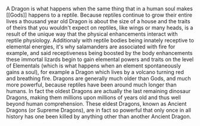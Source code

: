 A Dragon is what happens when the same thing that in a human soul makes [[Gods]] happens to a reptile. Because reptiles continue to grow their entire lives a thousand year old Dragon is about the size of a house and the traits of theirs that you wouldn't expect on reptiles, like wings or many heads, is a result of the unique way that the physical enhancements interact with reptile physiology. Additionaly with reptile bodies being innately receptive to elemental energies, it's why salamanders are associated with fire for example, and said receptiveness being boosted by the body enhancements these immortal lizards begin to gain elemental powers and traits on the level of Elementals (which is what happens when an element spontaneously gains a soul), for example a Dragon which lives by a volcano turning red and breathing fire. Dragons are generally much older than Gods, and much more powerful, because reptiles have been around much longer than humans. In fact the oldest Dragons are actually the last remaining dinosaur Dragons, making them millions upon millions of years old and thus well beyond human comprehension. These eldest Dragons, known as Ancient Dragons (or Supreme Dragons), are in fact so powerful that only once in all history has one been killed by anything other than another Ancient Dragon.